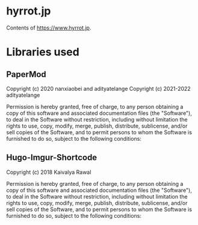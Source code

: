 # hyrrot.jp

Contents of https://www.hyrrot.jp.

# Libraries used

## PaperMod

Copyright (c) 2020 nanxiaobei and adityatelange
Copyright (c) 2021-2022 adityatelange

Permission is hereby granted, free of charge, to any person obtaining a copy
of this software and associated documentation files (the "Software"), to deal
in the Software without restriction, including without limitation the rights
to use, copy, modify, merge, publish, distribute, sublicense, and/or sell
copies of the Software, and to permit persons to whom the Software is
furnished to do so, subject to the following conditions:

## Hugo-Imgur-Shortcode

Copyright (c) 2018 Kaivalya Rawal

Permission is hereby granted, free of charge, to any person obtaining a copy
of this software and associated documentation files (the "Software"), to deal
in the Software without restriction, including without limitation the rights
to use, copy, modify, merge, publish, distribute, sublicense, and/or sell
copies of the Software, and to permit persons to whom the Software is
furnished to do so, subject to the following conditions:

